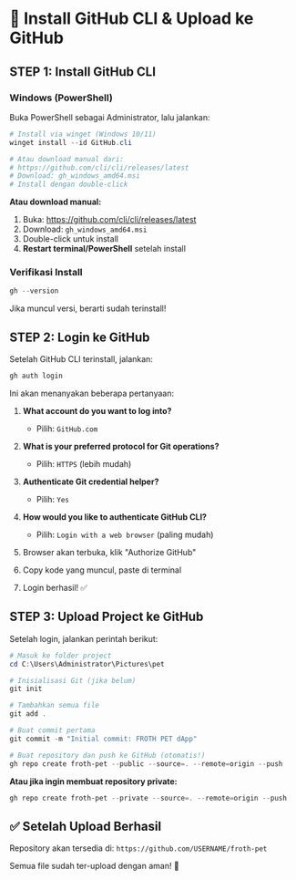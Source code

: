# 🔧 Install GitHub CLI & Upload ke GitHub

## STEP 1: Install GitHub CLI

### Windows (PowerShell)

Buka PowerShell sebagai Administrator, lalu jalankan:

```powershell
# Install via winget (Windows 10/11)
winget install --id GitHub.cli

# Atau download manual dari:
# https://github.com/cli/cli/releases/latest
# Download: gh_windows_amd64.msi
# Install dengan double-click
```

**Atau download manual:**
1. Buka: https://github.com/cli/cli/releases/latest
2. Download: `gh_windows_amd64.msi`
3. Double-click untuk install
4. **Restart terminal/PowerShell** setelah install

### Verifikasi Install

```powershell
gh --version
```

Jika muncul versi, berarti sudah terinstall!

## STEP 2: Login ke GitHub

Setelah GitHub CLI terinstall, jalankan:

```powershell
gh auth login
```

Ini akan menanyakan beberapa pertanyaan:

1. **What account do you want to log into?**
   - Pilih: `GitHub.com`

2. **What is your preferred protocol for Git operations?**
   - Pilih: `HTTPS` (lebih mudah)

3. **Authenticate Git credential helper?**
   - Pilih: `Yes`

4. **How would you like to authenticate GitHub CLI?**
   - Pilih: `Login with a web browser` (paling mudah)

5. Browser akan terbuka, klik "Authorize GitHub"
6. Copy kode yang muncul, paste di terminal
7. Login berhasil! ✅

## STEP 3: Upload Project ke GitHub

Setelah login, jalankan perintah berikut:

```powershell
# Masuk ke folder project
cd C:\Users\Administrator\Pictures\pet

# Inisialisasi Git (jika belum)
git init

# Tambahkan semua file
git add .

# Buat commit pertama
git commit -m "Initial commit: FROTH PET dApp"

# Buat repository dan push ke GitHub (otomatis!)
gh repo create froth-pet --public --source=. --remote=origin --push
```

**Atau jika ingin membuat repository private:**

```powershell
gh repo create froth-pet --private --source=. --remote=origin --push
```

## ✅ Setelah Upload Berhasil

Repository akan tersedia di: `https://github.com/USERNAME/froth-pet`

Semua file sudah ter-upload dengan aman! 🎉

